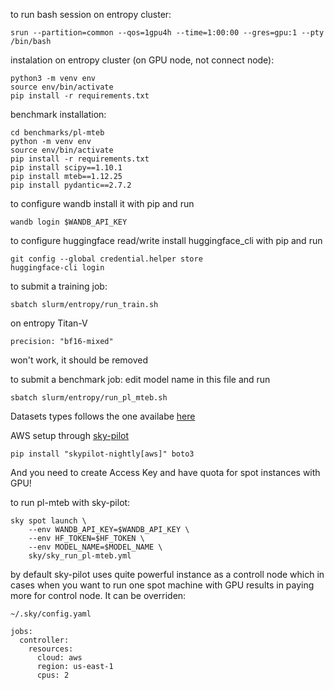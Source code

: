 to run bash session on entropy cluster:
```
srun --partition=common --qos=1gpu4h --time=1:00:00 --gres=gpu:1 --pty /bin/bash
```

instalation on entropy cluster (on GPU node, not connect node):
```
python3 -m venv env
source env/bin/activate
pip install -r requirements.txt
```

benchmark installation:
```
cd benchmarks/pl-mteb
python -m venv env
source env/bin/activate
pip install -r requirements.txt
pip install scipy==1.10.1
pip install mteb==1.12.25
pip install pydantic==2.7.2
```

to configure wandb install it with pip and run
```
wandb login $WANDB_API_KEY
```

to configure huggingface read/write install huggingface_cli with pip and run
```
git config --global credential.helper store
huggingface-cli login
```

to submit a training job:
```
sbatch slurm/entropy/run_train.sh
```

on entropy Titan-V
```
precision: "bf16-mixed"
```
won't work, it should be removed

to submit a benchmark job:
edit model name in this file and run
```
sbatch slurm/entropy/run_pl_mteb.sh
```

Datasets types follows the one availabe [here](https://huggingface.co/datasets/sentence-transformers/embedding-training-data)


AWS setup through [sky-pilot](https://skypilot.readthedocs.io/en/latest/getting-started/installation.html)
```
pip install "skypilot-nightly[aws]" boto3
```
And you need to create Access Key and have quota for spot instances with GPU!

to run pl-mteb with sky-pilot:
```
sky spot launch \
    --env WANDB_API_KEY=$WANDB_API_KEY \
    --env HF_TOKEN=$HF_TOKEN \
    --env MODEL_NAME=$MODEL_NAME \
    sky/sky_run_pl-mteb.yml
```

by default sky-pilot uses quite powerful instance as a controll node which in cases when you want to run one spot machine with GPU results in paying more for control node.
It can be overriden:
```
~/.sky/config.yaml

jobs:
  controller:
    resources:
      cloud: aws
      region: us-east-1
      cpus: 2
```
